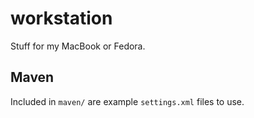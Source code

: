 # workstation

Stuff for my MacBook or Fedora.

## Maven

Included in `maven/` are example `settings.xml` files to use.


